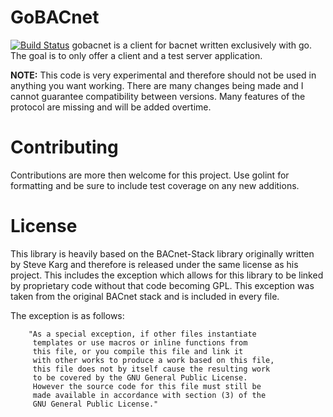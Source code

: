 # GoBACnet 
[![Build Status](https://travis-ci.com/alexbeltran/gobacnet.svg?token=pGXqDCNsbwsP7nyfos9q&branch=master)](https://travis-ci.com/alexbeltran/gobacnet)
gobacnet is a client for bacnet written exclusively with go. The goal is to
only offer a client and a test server application.

**NOTE:** This code is very experimental and therefore should not be used in
anything you want working. There are many changes being made and I cannot
guarantee compatibility between versions. Many features of the protocol are
missing and will be added overtime. 

# Contributing
Contributions are more then welcome for this project. Use golint for
formatting and be sure to include test coverage on any new additions. 

# License
This library is heavily based on the BACnet-Stack library originally written by
Steve Karg and therefore is released under the same license as his project.
This includes the exception which allows for this library to be linked by
proprietary code without that code becoming GPL. This exception was taken
from the original BACnet stack and is included in every file.

The exception is as follows:
```
    "As a special exception, if other files instantiate
     templates or use macros or inline functions from
     this file, or you compile this file and link it
     with other works to produce a work based on this file,
     this file does not by itself cause the resulting work
     to be covered by the GNU General Public License.
     However the source code for this file must still be
     made available in accordance with section (3) of the
     GNU General Public License."
```
